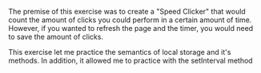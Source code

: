 The premise of this exercise was to create a "Speed Clicker" that would count the amount of clicks you could perform in a certain amount of time. However, if you wanted to refresh the page and the timer, you would need to save the amount of clicks. 

This exercise let me practice the semantics of local storage and it's methods. In addition, it allowed me to practice with the setInterval method
